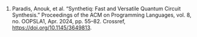 
1. Paradis, Anouk, et al. “Synthetiq: Fast and Versatile Quantum Circuit Synthesis.” Proceedings of the ACM on Programming Languages, vol. 8, no. OOPSLA1, Apr. 2024, pp. 55–82. Crossref, <https://doi.org/10.1145/3649813>.